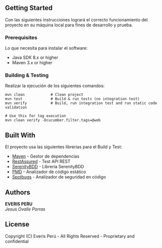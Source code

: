 ## Getting Started
Con las siguientes instrucciones logrará el correcto
 funcionamiento del proyecto en su máquina local para fines de desarrollo y prueba.
 
### Prerequisites
Lo que necesita para instalar el software:

* Java SDK 8.x or higher
* Maven 3.x or higher

### Building & Testing
Realizar la ejecución de los siguientes comandos:

```
mvn clean            # Clean project
mvn test             # Build & run tests (no integration test)
mvn verify           # Build, run integration test and run static code validation

# Use this for tag execution
mvn clean verify -Dcucumber.filter.tags=@web

```

## Built With
El proyecto usa las siguientes librerias para el Build y Test:

* [Maven](https://maven.apache.org/) - Gestor de dependencias
* [RestAssured](https://github.com/rest-assured/rest-assured/wiki/Usage) - Test API REST
* [SerenityBDD](http://www.thucydides.info/docs/serenity/#first-steps) - Librería SerenityBDD 
* [PMD](https://pmd.github.io/latest/pmd_rules_java.html) - Analizador de código estático
* [Spotbugs](https://find-sec-bugs.github.io/bugs.htm) - Analizador de seguridad en código

## Authors
**EVERIS PERU**  
 *Jesus Ovalle Porras*


## License

Copyright (C) Everis Perú - All Rights Reserved - Proprietary and confidential
